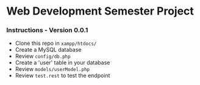 # Web Development Semester Project

### Instructions - Version 0.0.1

- Clone this repo in `xampp/htdocs/`
- Create a MySQL database
- Review `config/db.php`
- Create a 'user' table in your database
- Review `models/userModel.php`
- Review `test.rest` to test the endpoint
